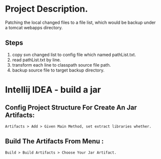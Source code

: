 # Project Description.
Patching the local changed files to a file list, which would be backup under a tomcat webapps directory.
## Steps
1. copy svn changed list to config file which named pathList.txt.
2. read pathList.txt by line.
3. transform each line to classpath source file path.
4. backup source file to target backup directory.

# Intellij IDEA - build a jar
## Config Project Structure For Create An Jar Artifacts:
    Artifacts > Add > Given Main Method, set extract libraries whether.
## Build The Artifacts From Menu : 
    Build > Build Artifacts > Choose Your Jar Artifact.